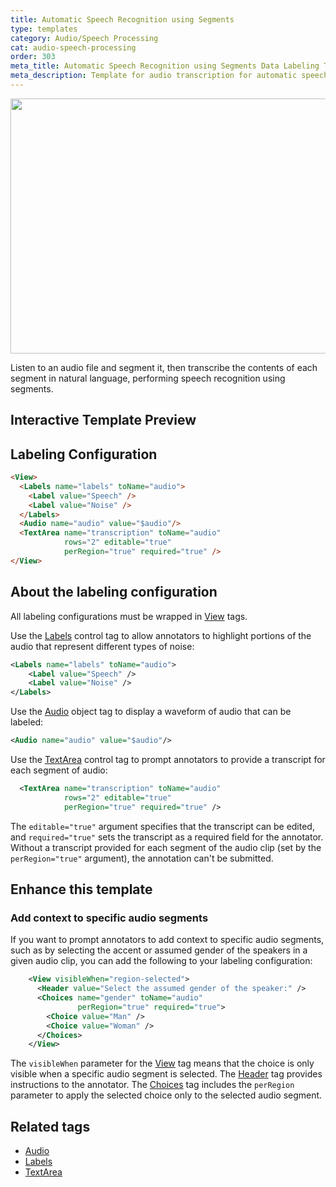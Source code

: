 ```yaml
---
title: Automatic Speech Recognition using Segments
type: templates
category: Audio/Speech Processing
cat: audio-speech-processing
order: 303
meta_title: Automatic Speech Recognition using Segments Data Labeling Template
meta_description: Template for audio transcription for automatic speech recognition segmentation use cases with Siali Label for your machine learning and data science projects.
---
```


<img src="/images/templates/automatic-speech-recognition-using-segments.png" alt="" class="gif-border" width="552px" height="408px" />

Listen to an audio file and segment it, then transcribe the contents of each segment in natural language, performing speech recognition using segments.

## Interactive Template Preview

<div id="main-preview"></div>

## Labeling Configuration

```html
<View>
  <Labels name="labels" toName="audio">
    <Label value="Speech" />
    <Label value="Noise" />
  </Labels>
  <Audio name="audio" value="$audio"/>
  <TextArea name="transcription" toName="audio"
            rows="2" editable="true"
            perRegion="true" required="true" />
</View>
```

## About the labeling configuration

All labeling configurations must be wrapped in [View](/tags/view.html) tags.

Use the [Labels](/tags/labels.html) control tag to allow annotators to highlight portions of the audio that represent different types of noise:
```xml
<Labels name="labels" toName="audio">
    <Label value="Speech" />
    <Label value="Noise" />
</Labels>
```

Use the [Audio](/tags/audio.html) object tag to display a waveform of audio that can be labeled:
```xml
<Audio name="audio" value="$audio"/>
```

Use the [TextArea](/tags/textarea.html) control tag to prompt annotators to provide a transcript for each segment of audio:
```xml
  <TextArea name="transcription" toName="audio"
            rows="2" editable="true"
            perRegion="true" required="true" />
```
The `editable="true"` argument specifies that the transcript can be edited, and `required="true"` sets the transcript as a required field for the annotator. Without a transcript provided for each segment of the audio clip (set by the `perRegion="true"` argument), the annotation can't be submitted.

## Enhance this template

### Add context to specific audio segments

If you want to prompt annotators to add context to specific audio segments, such as by selecting the accent or assumed gender of the speakers in a given audio clip, you can add the following to your labeling configuration:
```xml
    <View visibleWhen="region-selected">
      <Header value="Select the assumed gender of the speaker:" />
      <Choices name="gender" toName="audio"
               perRegion="true" required="true">
        <Choice value="Man" />
        <Choice value="Woman" />
      </Choices>
    </View>
```
The `visibleWhen` parameter for the [View](/tags/view.html) tag means that the choice is only visible when a specific audio segment is selected. The [Header](/tags/header.html) tag provides instructions to the annotator. The [Choices](/tags/choices.html) tag includes the `perRegion` parameter to apply the selected choice only to the selected audio segment. 


## Related tags

- [Audio](/tags/audio.html)
- [Labels](/tags/labels.html)
- [TextArea](/tags/textarea.html)
